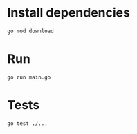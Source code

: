 # Install dependencies

```bash
go mod download
```

# Run

```bash
go run main.go
```

# Tests

```bash
go test ./...
```


